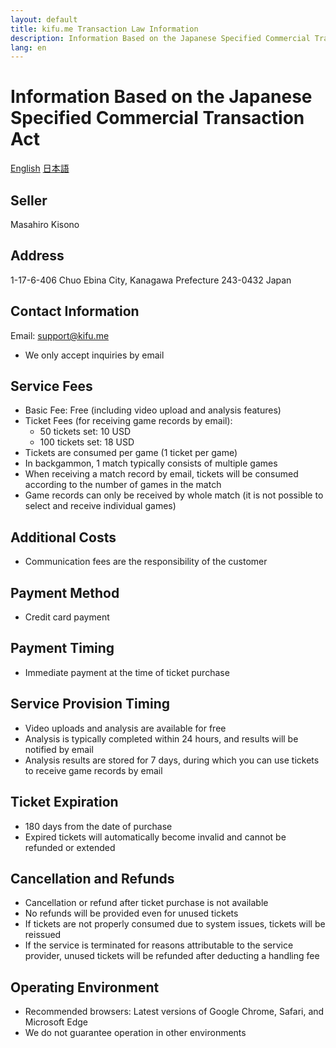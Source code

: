```yaml
---
layout: default
title: kifu.me Transaction Law Information
description: Information Based on the Japanese Specified Commercial Transaction Act
lang: en
---
```


# Information Based on the Japanese Specified Commercial Transaction Act

<div class="language-switcher">
  <a href="/TRANSACTIONS.html" class="active">English</a>
  <a href="/TRANSACTIONS_jp.html">日本語</a>
</div>

## Seller
Masahiro Kisono

## Address
1-17-6-406 Chuo
Ebina City, Kanagawa Prefecture
243-0432 Japan

## Contact Information
Email: support@kifu.me
- We only accept inquiries by email

## Service Fees
- Basic Fee: Free (including video upload and analysis features)
- Ticket Fees (for receiving game records by email):
    - 50 tickets set: 10 USD
    - 100 tickets set: 18 USD
- Tickets are consumed per game (1 ticket per game)
- In backgammon, 1 match typically consists of multiple games
- When receiving a match record by email, tickets will be consumed according to the number of games in the match
- Game records can only be received by whole match (it is not possible to select and receive individual games)

## Additional Costs
- Communication fees are the responsibility of the customer

## Payment Method
- Credit card payment

## Payment Timing
- Immediate payment at the time of ticket purchase

## Service Provision Timing
- Video uploads and analysis are available for free
- Analysis is typically completed within 24 hours, and results will be notified by email
- Analysis results are stored for 7 days, during which you can use tickets to receive game records by email

## Ticket Expiration
- 180 days from the date of purchase
- Expired tickets will automatically become invalid and cannot be refunded or extended

## Cancellation and Refunds
- Cancellation or refund after ticket purchase is not available
- No refunds will be provided even for unused tickets
- If tickets are not properly consumed due to system issues, tickets will be reissued
- If the service is terminated for reasons attributable to the service provider, unused tickets will be refunded after deducting a handling fee

## Operating Environment
- Recommended browsers: Latest versions of Google Chrome, Safari, and Microsoft Edge
- We do not guarantee operation in other environments
